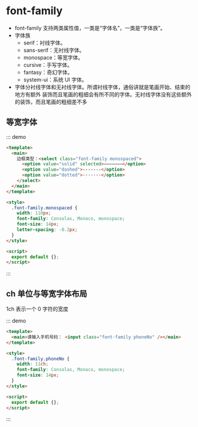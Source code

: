 # font-family

- font-family 支持两类属性值，一类是“字体名”，一类是“字体族”。
- 字体族
  - serif：衬线字体。
  - sans-serif：无衬线字体。
  - monospace：等宽字体。
  - cursive：手写字体。
  - fantasy：奇幻字体。
  - system-ui：系统 UI 字体。
- 字体分衬线字体和无衬线字体。所谓衬线字体，通俗讲就是笔画开始、结束的地方有额外
  装饰而且笔画的粗细会有所不同的字体。无衬线字体没有这些额外的装饰，而且笔画的粗细差不多

## 等宽字体

::: demo

```html
<template>
  <main>
    边框类型：<select class="font-family monospaced">
      <option value="solid" selected>———————</option>
      <option value="dashed">-------</option>
      <option value="dotted">·······</option>
    </select>
  </main>
</template>

<style>
  .font-family.monospaced {
    width: 110px;
    font-family: Consolas, Monaco, monospace;
    font-size: 14px;
    letter-spacing: -0.2px;
  }
</style>

<script>
  export default {};
</script>
```

:::

## ch 单位与等宽字体布局

1ch 表示一个 0 字符的宽度

::: demo

```html
<template>
  <main>请输入手机号码： <input class="font-family phoneNo" /></main>
</template>

<style>
  .font-family.phoneNo {
    width: 11ch;
    font-family: Consolas, Monaco, monospace;
    font-size: 14px;
  }
</style>

<script>
  export default {};
</script>
```

:::
